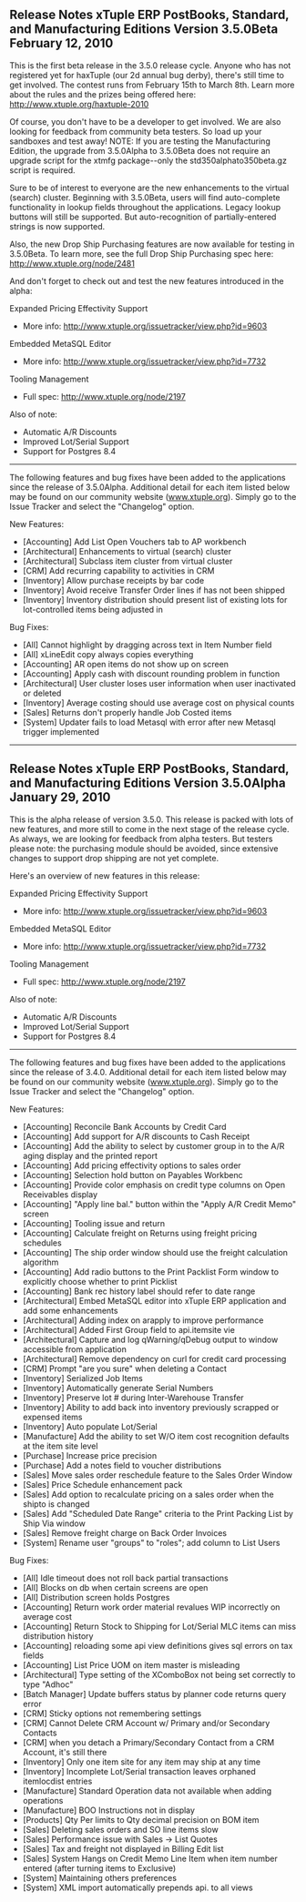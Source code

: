 Release Notes
xTuple ERP
PostBooks, Standard, and Manufacturing Editions
Version 3.5.0Beta
February 12, 2010
----------------------------------

This is the first beta release in the 3.5.0 release cycle. Anyone
who has not registered yet for haxTuple (our 2d annual bug
derby), there's still time to get involved. The contest runs from
February 15th to March 8th. Learn more about the rules and the
prizes being offered here: http://www.xtuple.org/haxtuple-2010

Of course, you don't have to be a developer to get involved.
We are also looking for feedback from community beta testers. So
load up your sandboxes and test away! NOTE: If you are testing
the Manufacturing Edition, the upgrade from 3.5.0Alpha to
3.5.0Beta does not require an upgrade script for the xtmfg
package--only the std350alphato350beta.gz script is required.

Sure to be of interest to everyone are the new enhancements to
the virtual (search) cluster. Beginning with 3.5.0Beta, users
will find auto-complete functionality in lookup fields
throughout the applications. Legacy lookup buttons will still be
supported. But auto-recognition of partially-entered strings
is now supported.

Also, the new Drop Ship Purchasing features are now available for 
testing in 3.5.0Beta. To learn more, see the full Drop Ship
Purchasing spec here: http://www.xtuple.org/node/2481

And don't forget to check out and test the new features
introduced in the alpha:

Expanded Pricing Effectivity Support
  * More info: http://www.xtuple.org/issuetracker/view.php?id=9603

Embedded MetaSQL Editor
  * More info: http://www.xtuple.org/issuetracker/view.php?id=7732

Tooling Management
  * Full spec: http://www.xtuple.org/node/2197

Also of note:
  * Automatic A/R Discounts
  * Improved Lot/Serial Support
  * Support for Postgres 8.4

----------------------------------

The following features and bug fixes have been added to the
applications since the release of 3.5.0Alpha. Additional detail
for each item listed below may be found on our community website
(www.xtuple.org). Simply go to the Issue Tracker and select the
"Changelog" option.


New Features:

* [Accounting] Add List Open Vouchers tab to AP workbench
* [Architectural] Enhancements to virtual (search) cluster
* [Architectural] Subclass item cluster from virtual cluster
* [CRM] Add recurring capability to activities in CRM
* [Inventory] Allow purchase receipts by bar code
* [Inventory] Avoid receive Transfer Order lines if has not been
shipped
* [Inventory] Inventory distribution should present list of
existing lots for lot-controlled items being adjusted in

Bug Fixes:

* [All] Cannot highlight by dragging across text in Item Number
field
* [All] xLineEdit copy always copies everything
* [Accounting] AR open items do not show up on screen
* [Accounting] Apply cash with discount rounding problem in
function
* [Architectural] User cluster loses user information when user
inactivated or deleted
* [Inventory] Average costing should use average cost on physical
counts
* [Sales] Returns don't properly handle Job Costed items
* [System] Updater fails to load Metasql with error after new
Metasql trigger implemented

----------------------------------

Release Notes
xTuple ERP
PostBooks, Standard, and Manufacturing Editions
Version 3.5.0Alpha
January 29, 2010
----------------------------------

This is the alpha release of version 3.5.0. This release is
packed with lots of new features, and more still to come in the
next stage of the release cycle. As always, we are looking for
feedback from alpha testers. But testers please note: the
purchasing module should be avoided, since extensive changes to
support drop shipping are not yet complete.

Here's an overview of new features in this release:

Expanded Pricing Effectivity Support
  * More info: http://www.xtuple.org/issuetracker/view.php?id=9603

Embedded MetaSQL Editor
  * More info: http://www.xtuple.org/issuetracker/view.php?id=7732

Tooling Management
  * Full spec: http://www.xtuple.org/node/2197

Also of note:
  * Automatic A/R Discounts
  * Improved Lot/Serial Support
  * Support for Postgres 8.4

----------------------------------

The following features and bug fixes have been added to the
applications since the release of 3.4.0. Additional detail for each
item listed below may be found on our community website
(www.xtuple.org). Simply go to the Issue Tracker and select the
"Changelog" option.


New Features:

* [Accounting] Reconcile Bank Accounts by Credit Card
* [Accounting] Add support for A/R discounts to Cash Receipt
* [Accounting] Add the ability to select by customer group in to
the A/R aging display and the printed report
* [Accounting] Add pricing effectivity options to sales order
* [Accounting] Selection hold button on Payables Workbenc
* [Accounting] Provide color emphasis on credit type columns on
Open Receivables display
* [Accounting] "Apply line bal." button within the "Apply A/R
Credit Memo" screen
* [Accounting] Tooling issue and return
* [Accounting] Calculate freight on Returns using freight
pricing schedules
* [Accounting] The ship order window should use the freight
calculation algorithm
* [Accounting] Add radio buttons to the Print Packlist Form
window to explicitly choose whether to print Picklist
* [Accounting] Bank rec history label should refer to date
range
* [Architectural] Embed MetaSQL editor into xTuple ERP
application and add some enhancements
* [Architectural] Adding index on arapply to improve
performance
* [Architectural] Added First Group field to api.itemsite vie
* [Architectural] Capture and log qWarning/qDebug output to
window accessible from application
* [Architectural] Remove dependency on curl for credit card
processing
* [CRM] Prompt "are you sure" when deleting a Contact
* [Inventory] Serialized Job Items
* [Inventory] Automatically generate Serial Numbers
* [Inventory] Preserve lot # during Inter-Warehouse Transfer
* [Inventory] Ability to add back into inventory previously
scrapped or expensed items
* [Inventory] Auto populate Lot/Serial
* [Manufacture] Add the ability to set W/O item cost recognition
defaults at the item site level
* [Purchase] Increase price precision
* [Purchase] Add a notes field to voucher distributions
* [Sales] Move sales order reschedule feature to the Sales Order
Window
* [Sales] Price Schedule enhancement pack
* [Sales] Add option to recalculate pricing on a sales order
when the shipto is changed
* [Sales] Add "Scheduled Date Range" criteria to the Print
Packing List by Ship Via window
* [Sales] Remove freight charge on Back Order Invoices
* [System] Rename user "groups" to "roles"; add column to List
Users

Bug Fixes:

* [All] Idle timeout does not roll back partial transactions
* [All] Blocks on db when certain screens are open
* [All] Distribution screen holds Postgres
* [Accounting] Return work order material revalues WIP
incorrectly on average cost
* [Accounting] Return Stock to Shipping for Lot/Serial MLC
items can miss distribution history
* [Accounting] reloading some api view definitions gives sql
errors on tax fields
* [Accounting] List Price UOM on item master is misleading
* [Architectural] Type setting of the XComboBox not being set
correctly to type "Adhoc"
* [Batch Manager] Update buffers status by planner code returns
query error
* [CRM] Sticky options not remembering settings
* [CRM] Cannot Delete CRM Account w/ Primary and/or Secondary
Contacts
* [CRM] when you detach a Primary/Secondary Contact from a CRM
Account, it's still there
* [Inventory] Only one item site for any item may ship at any
time
* [Inventory] Incomplete Lot/Serial transaction leaves orphaned
itemlocdist entries
* [Manufacture] Standard Operation data not available when
adding operations
* [Manufacture] BOO Instructions not in display
* [Products] Qty Per limits to Qty decimal precision on BOM
item
* [Sales] Deleting sales orders and SO line items slow
* [Sales] Performance issue with Sales -> List Quotes
* [Sales] Tax and freight not displayed in Billing Edit list
* [Sales] System Hangs on Credit Memo Line Item when item
number entered (after turning items to Exclusive)
* [System] Maintaining others preferences
* [System] XML import automatically prepends api. to all views